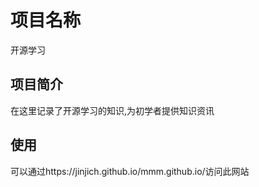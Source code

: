 # 项目名称
开源学习

## 项目简介
在这里记录了开源学习的知识,为初学者提供知识资讯

## 使用
可以通过https://jinjich.github.io/mmm.github.io/访问此网站

